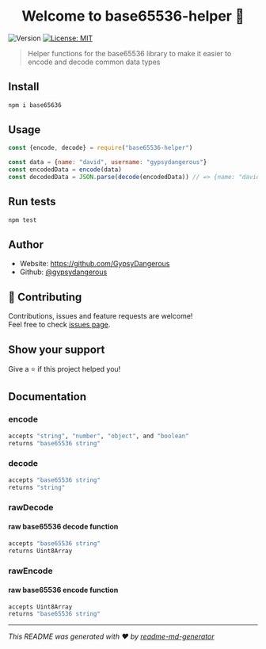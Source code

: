 <h1 align="center">Welcome to base65536-helper 👋</h1>
<p>
  <img alt="Version" src="https://img.shields.io/badge/version-1.0.0-blue.svg?cacheSeconds=2592000" />
  <a href="/LICENSE" target="_blank">
    <img alt="License: MIT" src="https://img.shields.io/badge/License-MIT-yellow.svg" />
  </a>
</p>

> Helper functions for the base65536 library to make it easier to encode and decode common data types

## Install

```sh
npm i base65636
```

## Usage

```js
const {encode, decode} = require("base65536-helper")

const data = {name: "david", username: "gypsydangerous"}
const encodedData = encode(data)
const decodedData = JSON.parse(decode(encodedData)) // => {name: "david", username: "gypsydangerous"}
```

## Run tests

```sh
npm test
```

## Author

* Website: https://github.com/GypsyDangerous
* Github: [@gypsydangerous](https://github.com/gypsydangerous)

## 🤝 Contributing

Contributions, issues and feature requests are welcome!<br />Feel free to check [issues page](https://github.com/GypsyDangerous/base65536-helper/issues). 

## Show your support

Give a ⭐️ if this project helped you!

## Documentation

 ### encode
 ```sh
 accepts "string", "number", "object", and "boolean"
 returns "base65536 string"
 ```

 ### decode
 ```sh
 accepts "base65536 string"
 returns "string"
 ```

 ### rawDecode
 #### raw base65536 decode function
 ```sh
 accepts "base65536 string"
 returns Uint8Array
 ```

  ### rawEncode
 #### raw base65536 encode function
 ```sh
 accepts Uint8Array
 returns "base65536 string"
 ```

***
_This README was generated with ❤️ by [readme-md-generator](https://github.com/kefranabg/readme-md-generator)_
